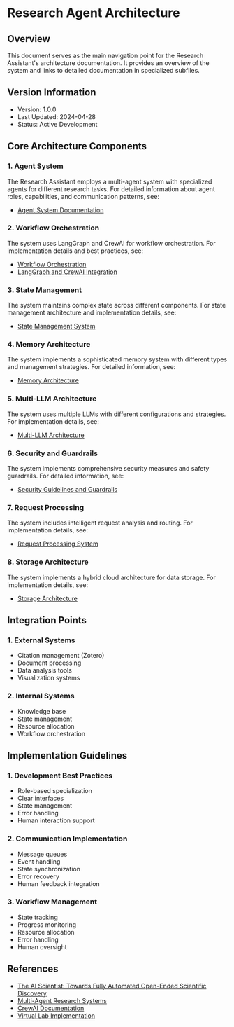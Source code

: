 # Research Agent Architecture

## Overview
This document serves as the main navigation point for the Research Assistant's architecture documentation. It provides an overview of the system and links to detailed documentation in specialized subfiles.

## Version Information
- Version: 1.0.0
- Last Updated: 2024-04-28
- Status: Active Development

## Core Architecture Components

### 1. Agent System
The Research Assistant employs a multi-agent system with specialized agents for different research tasks. For detailed information about agent roles, capabilities, and communication patterns, see:
- [Agent System Documentation](agent_system.md)

### 2. Workflow Orchestration
The system uses LangGraph and CrewAI for workflow orchestration. For implementation details and best practices, see:
- [Workflow Orchestration](workflow_orchestration.md)
- [LangGraph and CrewAI Integration](langgraph_crewai_integration.md)

### 3. State Management
The system maintains complex state across different components. For state management architecture and implementation details, see:
- [State Management System](state_management.md)

### 4. Memory Architecture
The system implements a sophisticated memory system with different types and management strategies. For detailed information, see:
- [Memory Architecture](memory_architecture.md)

### 5. Multi-LLM Architecture
The system uses multiple LLMs with different configurations and strategies. For implementation details, see:
- [Multi-LLM Architecture](multi_llm_architecture.md)

### 6. Security and Guardrails
The system implements comprehensive security measures and safety guardrails. For detailed information, see:
- [Security Guidelines and Guardrails](security_guidelines.md)

### 7. Request Processing
The system includes intelligent request analysis and routing. For implementation details, see:
- [Request Processing System](request_processing.md)

### 8. Storage Architecture
The system implements a hybrid cloud architecture for data storage. For implementation details, see:
- [Storage Architecture](storage_architecture.md)

## Integration Points

### 1. External Systems
- Citation management (Zotero)
- Document processing
- Data analysis tools
- Visualization systems

### 2. Internal Systems
- Knowledge base
- State management
- Resource allocation
- Workflow orchestration

## Implementation Guidelines

### 1. Development Best Practices
- Role-based specialization
- Clear interfaces
- State management
- Error handling
- Human interaction support

### 2. Communication Implementation
- Message queues
- Event handling
- State synchronization
- Error recovery
- Human feedback integration

### 3. Workflow Management
- State tracking
- Progress monitoring
- Resource allocation
- Error handling
- Human oversight

## References
- [The AI Scientist: Towards Fully Automated Open-Ended Scientific Discovery](https://sakana.ai/ai-scientist/)
- [Multi-Agent Research Systems](https://arxiv.org/pdf/2408.06292)
- [CrewAI Documentation](https://docs.crewai.com/)
- [Virtual Lab Implementation](https://github.com/zou-group/virtual-lab) 
